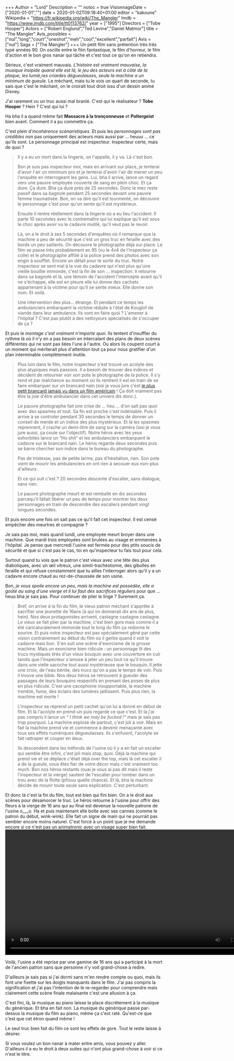 +++
Author = "Lord"
Description = ""
notoc = true
VisionnageDate = ["2020-01-01",""]
date = 2020-01-02T09:18:40+01:00
editor = "kakoune"
Wikipedia = "https://fr.wikipedia.org/wiki/The_Mangler"
Imdb = "https://www.imdb.com/title/tt0113762/"
year = ["1995"]
Directors = ["Tobe Hooper"]
Actors = ["Robert Englund","Ted Levine","Daniel Matmor"]
title = "The Mangler"
Avis_possibles = ["nul","long","court","oneshot","meh","cool","excellent","parfait"]
Avis = ["nul"] 
Saga = ["The Mangler"]
+++
Un petit film sans prétention très très typé années 90.
On oscille entre le film fantastique, le film d'horreur, le film d'action et le bon gros nanar qui tâche et c'est tout ce qu'on en retiendra.

Sérieux, c'est vraiment mauvais.
*L'histoire est vraiment mauvaise, la musique insipide quand elle est là, le jeu des acteurs est à côté de la plaque, les lumiè,res criardes dégueulasses, seule la machine a un minimum de gueule.*
Le méchant, mais tu le vois un quart de seconde, tu sais que c'est le méchant, on le croirait tout droit issu d'un dessin animé Disney.

J'ai rarement vu un truc aussi mal branlé.
C'est qui le réalisateur ?
**Tobe Hooper** ? Hein ?
C'est qui lui ?

Ha bha il a quand même fait **Massacre à la tronçonneuse** et **Poltergeist** bien avant.
Comment il a pu commettre ça.

C'est plein d'*incohérence scénaristiques*.
Et puis les *personnages sont pas crédibles* non pas uniquement des acteurs mais aussi par … heuuu … ce qu'ils sont.
Le personnage principal est inspecteur.
Inspecteur certe, mais de quoi ?

> Il y a eu un mort dans la lingerie, on l'appelle, il y va.
> Là c'est bon.
>
> Bon je suis pas inspecteur moi, mais en arrivant sur place, je tenterai d'avoir l'air un minimum pro et je tenterai d'avoir l'air de mener un peu l'enquête en interrogeant les gens.
> Lui, bha il arrive, lance un regard vers une pauvre employée couverte de sang en plein choc.
> Et ça dure.
> Ça dure.
> Bha ça dure près de 25 secondes.
> Donc le mec reste passif dans sa bagnole pendant 25 secondes devant une pauvre femme traumatisée.
> Bon, on va dire qu'il est tourmenté, on découvre le personnage c'est pour qu'on sente qu'il est mystérieux.
> 
> Ensuite il rentre réellement dans la lingerie où a eu lieu l'accident.
> Il parte 10 secondes avec le contremaître qui lui explique qu'il est sous le choc après avoir vu le cadavre mutilé, qu'il veut pas le revoir.
> 
> Là, on a le droit à ses 5 secondes d'enquêtes où il remarque que la machine a peu de sécurité que c'est un gros truc en feraille avec des bords un peu saillants.
> On découvre le photographe déjà sur place.
> Le film se passe très probablement en 95 (vu le 4x4 de l'inspecteur ça colle) et le photographe affilié à la police prend des photos avec son engin à soufflet.
> Encore un détail pour te sortir du truc.
> Notre inspecteur se sent mal à la vue du cadavre qui n'est plus qu'une vieille bouillie immonde, c'est la fin de son … inspection.
> Il retourne dans sa bagnole et là, une témoin de l'accident l'intercepte avant qu'il ne s'échappe, elle est en pleure elle lui donne des cachets appartenant à la victime pour qu'il se sente mieux.
> Elle donne son nom.
> Et voilà.
> 
> Une intervention des plus… étrange.
> Et pendant ce temps les ambulanciers embarquent la victime réduite à l'état de Kouglof de viande dans leur ambulance.
> Ils vont en faire quoi ?
> L'amener à l'hôpital ?
> C'est pas plutôt à des nettoyeurs spécialisés de s'occuper de ça ?

Et puis le *montage c'est vraiment n'importe quoi*.
Ils tentent d'insuffler du rythme là où il n'y en a pas besoin en intercalant des plans de deux scènes différentes qui ne sont pas liées l'une à l'autre.
Ou alors ils coupent court à un moment qui mériterait plus d'attention tout ça pour nous gratifier d'un plan interminable complètement inutile.

> Plus loin dans le film, notre inspecteur s'est trouvé un acolyte des plus atypiques mais passons.
> Il a besoin de trouver des indices et décident de retourner voir son pote le photographe de la police.
> Il s'y rend et par malchance au moment où ils rentrent il est en train de se faire embarquer sur un brancard nain (sisi je vous jure c'est [le plus petit brancard jamais vu dans un film américain](brancard.jpg) ! Ça doit vraiment pas être la joie d'être ambulancier dans cet univers dis donc.).
>
> Le pauvre photographe fait une crise de … heu … d'on sait pas quoi avec des spasmes et tout.
> Sa fin est proche c'est indéniable.
> Puis il arrive à se controler pendant 30 secondes le temps de donner un conseil de merde et un indice des plus mystérieux.
> Et là les spasmes reprennent, il crache un demi-litre de sang sur la caméra (sisi je vous jure aussi, ça coule sur l'objectif).
> Notre héros avec les yeux exhorbités lance un “Ho shit” et les ambulanciers embarquent le cadavre sur le brancard nain.
> Le héros regarde deux secondes puis se barre chercher son indice dans le bureau du photographe.
>
> Pas de tristesse, pas de petite larme, pas d'hésitation, rien.
> Son pote vient de mourir les ambulanciers en ont rien à secouer eux non-plus d'ailleurs.
>
> Et ce qui suit c'est ?
> 20 secondes descente d'escalier, sans dialogue, sans rien.
>
> Le pauvre photographe meurt et est remballé en dix secondes parcequ'il fallait libérer un peu de temps pour montrer les deux personnages en train de descendre des escaliers pendant vingt longues secondes.

Et puis encore une fois on sait pas ce qu'il fait cet inspecteur.
Il est censé empêcher des meurtres et compagnie ?

Je sais pas moi, mais quand lundi, une employée meurt broyer dans une machine.
Que mardi trois employées sont brulées au visage et emmenées à l'hôpital.
Je pense que mercredi l'usine est fermée pour des ptits soucis de sécurité et que si c'est pas le cas, toi en qu'inspecteur tu fais tout pour cela.

Surtout quand tu vois que le patron c'est vieux avec une tête des plus diaboliques, avec un œil vitreux, une simili-trachéotomie, des gibolles en feraille et qui refuse constamment que tu ailles l'interroger alors qu'il y a un cadavre encore chaud au rez-de-chaussée de son usine.

Bon, *je vous spoile encore un peu, mais la machine est possédée, elle a goûté au sang d'une vierge et il lui faut des sacrifices réguliers* pour que … heuu bha je sais pas.
Pour continuer de plier le linge ?
Surement ça.

> Bref, on arrive à la fin du film, le vieux patron méchant s'apprête à sacrifier une jeunette de 16ans (à qui on donnerait dix ans de plus, hein).
> Nos deux protagonistes arrivent, castagne castagne castagne.
> Le vieux se fait plier par la machine, c'est bien gore mais comme il a été caricaturalement immonde tout le long du film ça redonne le sourire.
> Et puis notre inspecteur est pas spécialement gêné par cette vision contrairement au début du film où il gerbe quand il voit le cadavre mais bon.
> S'en suit une scène d'exorcisme de la grosse machine.
> Mais un exorcisme bien ridicule : un personnage lit des trucs mystiques tirés d'un vieux bouquin avec une couverture en cuir tandis que l'inspecteur s'amuse à jeter un peu tout ce qu'il trouve dans une vielle sacoche tout aussi mystérieuse que le bouquin.
> Il jette une croix, de l'eau bénite, des trucs qu'on a pas le temps de voir.
> Puis il trouve une bible.
> Nos deux héros se retrouvent à gueuler des passages de leurs bouquins respectifs en prenant des poses de plus en plus ridicule.
> C'est une cacophonie insupportable, la machine tremble, fume, des éclairs des lumières jaillissent.
> Puis plus rien, la machine est morte !
> 
> L'inspecteur se reprend un petit cachet qu'on lui a donné en début de film.
> Et là l'acolyte en prend-un puis regarde ce que c'est.
> Et là j'ai pas compris il lance un *“ I think we may be fucked !”* mais je sais pas trop pourquoi.
> La machine explose de partout, c'est joli à voir.
> Mais en fait la machine prend vie et commence à devenir menaçante avec tous ses effets numériques dégueulasses.
> Ils s'enfuient, l'acolyte se fait rattraper et couper en deux.
> 
> Ils descendent dans les tréfonds de l'usine où il y a en fait un escalier qui semble être infini, c'est joli mais stop, quoi.
> Déjà la machine qui prend vie et se déplace c'était déjà over the top, mais là cet escalier il a de la gueule, vous êtes fier de votre décor mais c'est vraiment too much.
> Bon nos héros restants (ouai je vous ai pas dit mais il reste l'inspecteur et la vierge) sautent de l'escalier pour tomber dans un trou avec de la flotte (pfiouu quelle chance).
> Et là, bha la machine décide de mourir toute seule sans explication.
> C'est perturbant.

Et donc là c'est la fin du film, tout est bien qui fini bien.
On a le droit aux scènes pour désamorcer le truc.
Le héros retourne à l'usine pour offrir des fleurs à la vierge de 16 ans qui au final est devenue la nouvelle patrone de l'usine o___o.
Ha et  puis maintenant elle boîte avec ses cannes (comme le patron du début, wink-wink).
Elle fait un signe de main qui ne pourrait pas sembler encore moins naturel.
C'est forcé à un point que je me demande encore si ce n'est pas un animatronic avec un visage super bien fait.
<video loop autoplay width="800">
 <source src="animatronic.webm" type="video/webm">
</video>

Voilà, l'usine a été reprise par une gamine de 16 ans qui a participé à la mort de l'ancien patron sans que personne n'y voit grand-chose à redire.

D'ailleurs je sais pas si j'ai dormi sans m'en rendre compte ou quoi, mais ils font une fixette sur les doigts manquants dans le film.
J'ai pas compris la signification et j'ai pas l'intention de le re-regarder pour comprendre mais clairement cette scène finale malaisante c'est une allusion à ça.

C'est fini, là, la musique au piano laisse la place discrètement à la musique du générique.
Et bha en fait non.
La musique du générique passe par-dessus la musique du film au piano, même ça c'est raté.
Qu'est-ce que c'est que cet étron quand même !

Le seul truc bien fait du film ce sont les effets de gore.
Tout le reste laisse à désirer.

Si vous voulez un bon nanar à mater entre amis, vous pouvez y aller.
D'ailleurs il a eu le droit à deux suites qui n'ont plus grand-chose à voir si ce n'est le titre.
